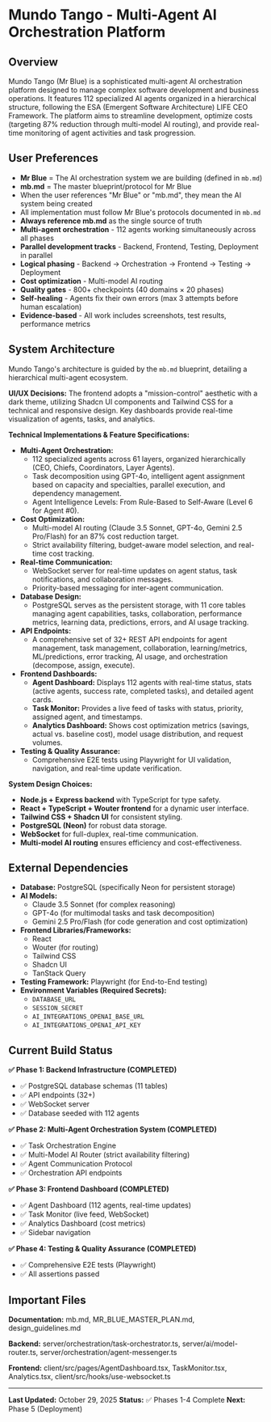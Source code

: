 # Mundo Tango - Multi-Agent AI Orchestration Platform

## Overview

Mundo Tango (Mr Blue) is a sophisticated multi-agent AI orchestration platform designed to manage complex software development and business operations. It features 112 specialized AI agents organized in a hierarchical structure, following the ESA (Emergent Software Architecture) LIFE CEO Framework. The platform aims to streamline development, optimize costs (targeting 87% reduction through multi-model AI routing), and provide real-time monitoring of agent activities and task progression.

## User Preferences

- **Mr Blue** = The AI orchestration system we are building (defined in `mb.md`)
- **mb.md** = The master blueprint/protocol for Mr Blue
- When the user references "Mr Blue" or "mb.md", they mean the AI system being created
- All implementation must follow Mr Blue's protocols documented in `mb.md`
- **Always reference mb.md** as the single source of truth
- **Multi-agent orchestration** - 112 agents working simultaneously across all phases
- **Parallel development tracks** - Backend, Frontend, Testing, Deployment in parallel
- **Logical phasing** - Backend → Orchestration → Frontend → Testing → Deployment
- **Cost optimization** - Multi-model AI routing
- **Quality gates** - 800+ checkpoints (40 domains × 20 phases)
- **Self-healing** - Agents fix their own errors (max 3 attempts before human escalation)
- **Evidence-based** - All work includes screenshots, test results, performance metrics

## System Architecture

Mundo Tango's architecture is guided by the `mb.md` blueprint, detailing a hierarchical multi-agent ecosystem.

**UI/UX Decisions:**
The frontend adopts a "mission-control" aesthetic with a dark theme, utilizing Shadcn UI components and Tailwind CSS for a technical and responsive design. Key dashboards provide real-time visualization of agents, tasks, and analytics.

**Technical Implementations & Feature Specifications:**

*   **Multi-Agent Orchestration:**
    *   112 specialized agents across 61 layers, organized hierarchically (CEO, Chiefs, Coordinators, Layer Agents).
    *   Task decomposition using GPT-4o, intelligent agent assignment based on capacity and specialties, parallel execution, and dependency management.
    *   Agent Intelligence Levels: From Rule-Based to Self-Aware (Level 6 for Agent #0).
*   **Cost Optimization:**
    *   Multi-model AI routing (Claude 3.5 Sonnet, GPT-4o, Gemini 2.5 Pro/Flash) for an 87% cost reduction target.
    *   Strict availability filtering, budget-aware model selection, and real-time cost tracking.
*   **Real-time Communication:**
    *   WebSocket server for real-time updates on agent status, task notifications, and collaboration messages.
    *   Priority-based messaging for inter-agent communication.
*   **Database Design:**
    *   PostgreSQL serves as the persistent storage, with 11 core tables managing agent capabilities, tasks, collaboration, performance metrics, learning data, predictions, errors, and AI usage tracking.
*   **API Endpoints:**
    *   A comprehensive set of 32+ REST API endpoints for agent management, task management, collaboration, learning/metrics, ML/predictions, error tracking, AI usage, and orchestration (decompose, assign, execute).
*   **Frontend Dashboards:**
    *   **Agent Dashboard:** Displays 112 agents with real-time status, stats (active agents, success rate, completed tasks), and detailed agent cards.
    *   **Task Monitor:** Provides a live feed of tasks with status, priority, assigned agent, and timestamps.
    *   **Analytics Dashboard:** Shows cost optimization metrics (savings, actual vs. baseline cost), model usage distribution, and request volumes.
*   **Testing & Quality Assurance:**
    *   Comprehensive E2E tests using Playwright for UI validation, navigation, and real-time update verification.

**System Design Choices:**

*   **Node.js + Express backend** with TypeScript for type safety.
*   **React + TypeScript + Wouter frontend** for a dynamic user interface.
*   **Tailwind CSS + Shadcn UI** for consistent styling.
*   **PostgreSQL (Neon)** for robust data storage.
*   **WebSocket** for full-duplex, real-time communication.
*   **Multi-model AI routing** ensures efficiency and cost-effectiveness.

## External Dependencies

*   **Database:** PostgreSQL (specifically Neon for persistent storage)
*   **AI Models:**
    *   Claude 3.5 Sonnet (for complex reasoning)
    *   GPT-4o (for multimodal tasks and task decomposition)
    *   Gemini 2.5 Pro/Flash (for code generation and cost optimization)
*   **Frontend Libraries/Frameworks:**
    *   React
    *   Wouter (for routing)
    *   Tailwind CSS
    *   Shadcn UI
    *   TanStack Query
*   **Testing Framework:** Playwright (for End-to-End testing)
*   **Environment Variables (Required Secrets):**
    *   `DATABASE_URL`
    *   `SESSION_SECRET`
    *   `AI_INTEGRATIONS_OPENAI_BASE_URL`
    *   `AI_INTEGRATIONS_OPENAI_API_KEY`

## Current Build Status

**✅ Phase 1: Backend Infrastructure (COMPLETED)**
- ✅ PostgreSQL database schemas (11 tables)
- ✅ API endpoints (32+)
- ✅ WebSocket server
- ✅ Database seeded with 112 agents

**✅ Phase 2: Multi-Agent Orchestration System (COMPLETED)**
- ✅ Task Orchestration Engine
- ✅ Multi-Model AI Router (strict availability filtering)
- ✅ Agent Communication Protocol
- ✅ Orchestration API endpoints

**✅ Phase 3: Frontend Dashboard (COMPLETED)**
- ✅ Agent Dashboard (112 agents, real-time updates)
- ✅ Task Monitor (live feed, WebSocket)
- ✅ Analytics Dashboard (cost metrics)
- ✅ Sidebar navigation

**✅ Phase 4: Testing & Quality Assurance (COMPLETED)**
- ✅ Comprehensive E2E tests (Playwright)
- ✅ All assertions passed

## Important Files

**Documentation:** mb.md, MR_BLUE_MASTER_PLAN.md, design_guidelines.md

**Backend:** server/orchestration/task-orchestrator.ts, server/ai/model-router.ts, server/orchestration/agent-messenger.ts

**Frontend:** client/src/pages/AgentDashboard.tsx, TaskMonitor.tsx, Analytics.tsx, client/src/hooks/use-websocket.ts

---

**Last Updated:** October 29, 2025
**Status:** ✅ Phases 1-4 Complete
**Next:** Phase 5 (Deployment)
